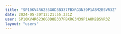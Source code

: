 ```yaml
---
title: "SP10KV4R6236G0D8B337FBXRG3N39P1A8M2BSVR3Z"
date: 2024-05-30T12:21:55.331Z
user: SP10KV4R6236G0D8B337FBXRG3N39P1A8M2BSVR3Z
layout: "users"
---
```

    
